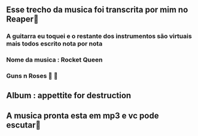 ##  Esse trecho da  musica foi transcrita por mim no Reaper:guitar:

### A guitarra eu toquei e o restante dos instrumentos são virtuais mais todos escrito nota por nota

### Nome da musica : Rocket Queen

### Guns n Roses :gun:     :rose:

## Album : appettite for destruction 

## A musica pronta esta em mp3 e vc pode escutar:musical_score:











